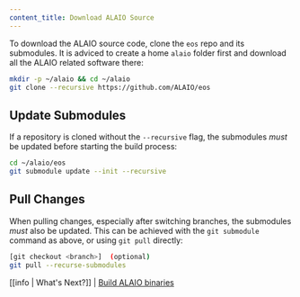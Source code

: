 ```yaml
---
content_title: Download ALAIO Source
---
```


To download the ALAIO source code, clone the `eos` repo and its submodules. It is adviced to create a home `alaio` folder first and download all the ALAIO related software there:

```sh
mkdir -p ~/alaio && cd ~/alaio
git clone --recursive https://github.com/ALAIO/eos
```

## Update Submodules

If a repository is cloned without the `--recursive` flag, the submodules *must* be updated before starting the build process:

```sh
cd ~/alaio/eos
git submodule update --init --recursive
```

## Pull Changes

When pulling changes, especially after switching branches, the submodules *must* also be updated. This can be achieved with the `git submodule` command as above, or using `git pull` directly:

```sh
[git checkout <branch>]  (optional)
git pull --recurse-submodules
```

[[info | What's Next?]]
| [Build ALAIO binaries](02_build-alaio-binaries.md)
